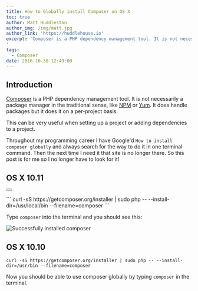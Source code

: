 ```yaml
---
title: How to Globally install Composer on OS X
toc: true
author: Matt Huddleston
author_img: /img/matt.jpg
author_link: 'https://huddlehouse.io'
excerpt: 'Composer is a PHP dependency management tool. It is not necessarily a package manager in the traditional sense, like NPM or Yum. It does handle packages but it does it on a per-project basis.
'
tags:
  - Composer
date: 2016-10-30 12:49:00
---
```

## Introduction

[Composer](https://getcomposer.org) is a PHP dependency management tool. It is not necessarily a package manager in the traditional sense, like [NPM](https://www.npmjs.com/) or [Yum](https://fedoraproject.org/wiki/Yum). It does handle packages but it does it on a per-project basis.

This can be very useful when setting up a project or adding dependencies to a project.

Throughout my programming career I have Google'd `How to install composer globally` and always search for the way to do it in one terminal command. Then the next time I need it that site is no longer there. So this post is for me so I no longer have to look for it!

## OS X 10.11
<button class="right copy btn" data-clipboard-target="#linux"><i class="fa fa-clipboard"></i></button>
<div id='linux'>
```
curl -sS https://getcomposer.org/installer | sudo php -- --install-dir=/usr/local/bin --filename=composer
```
</div>

Type `composer` into the terminal and you should see this:

![Successfully installed composer](composer.png)

## OS X 10.10

```
curl -sS https://getcomposer.org/installer | sudo php -- --install-dir=/usr/bin --filename=composer  
```

Now you should be able to use composer globally by typing `composer` in the terminal.
